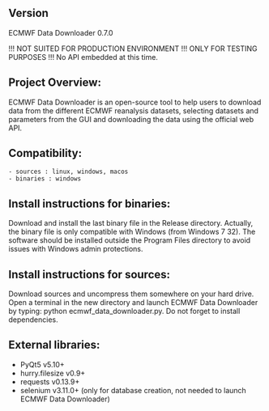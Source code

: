 Version
-------
ECMWF Data Downloader 0.7.0

!!! NOT SUITED FOR PRODUCTION ENVIRONMENT !!! ONLY FOR TESTING PURPOSES !!!
No API embedded at this time.


Project Overview:
-----------------
ECMWF Data Downloader is an open-source tool to help users to download data from the different ECMWF reanalysis datasets, selecting datasets and parameters from the GUI and downloading the data using the official web API.


Compatibility:
--------------
    - sources : linux, windows, macos
    - binaries : windows


Install instructions for binaries:
---------------------------------------
Download and install the last binary file in the Release directory. Actually, the binary file is only compatible with Windows (from Windows 7 32). The software should be installed outside the Program Files directory to avoid issues with Windows admin protections.


Install instructions for sources:
--------------------------------------
Download sources and uncompress them somewhere on your hard drive. Open a terminal in the new directory and launch ECMWF Data Downloader by typing: python ecmwf_data_downloader.py. Do not forget to install dependencies.


External libraries:
-------------------
* PyQt5 v5.10+
* hurry.filesize v0.9+
* requests v0.13.9+
* selenium v3.11.0+ (only for database creation, not needed to launch ECMWF Data Downloader)